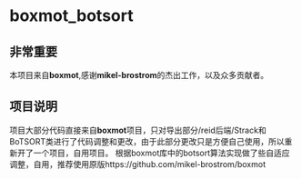 # boxmot_botsort
## 非常重要
本项目来自**boxmot**,感谢**mikel-brostrom**的杰出工作，以及众多贡献者。  
## 项目说明
项目大部分代码直接来自**boxmot**项目，只对导出部分/reid后端/Strack和BoTSORT类进行了代码调整和更改，由于此部分更改只是方便自己使用，所以重新开了一个项目，自用项目。
根据boxmot库中的botsort算法实现做了些自适应调整，自用，推荐使用原版https://github.com/mikel-brostrom/boxmot
